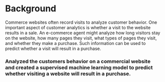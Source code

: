 # Background
Commerce websites often record visits to analyze customer behavior. One important aspect of customer analytics is whether a visit to the website results in a sale. An e-commerce agent might analyze how long visitors stay on the website, how many pages they visit, what types of pages they visit, and whether they make a purchase. Such information can be used to predict whether a visit will result in a purchase.

### Analyzed the customers behavior on a commercial website and created a supervised machine learning model to predict whether visiting a website will result in a purchase.
